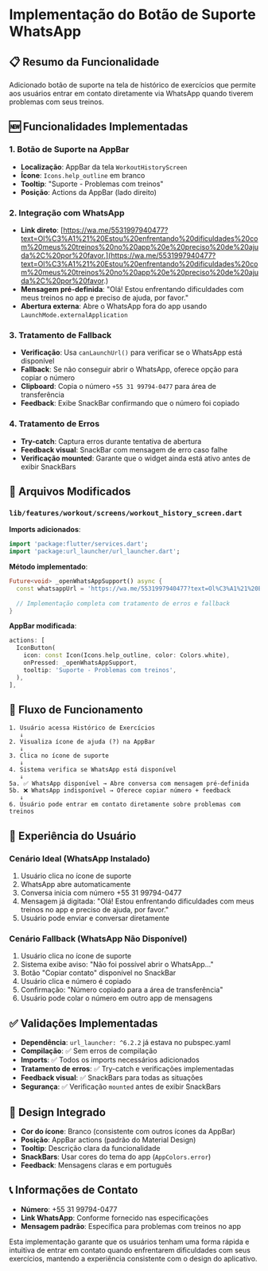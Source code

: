 # Implementação do Botão de Suporte WhatsApp

## 📋 Resumo da Funcionalidade

Adicionado botão de suporte na tela de histórico de exercícios que permite aos usuários entrar em contato diretamente via WhatsApp quando tiverem problemas com seus treinos.

## 🆕 Funcionalidades Implementadas

### 1. Botão de Suporte na AppBar
- **Localização**: AppBar da tela `WorkoutHistoryScreen`
- **Ícone**: `Icons.help_outline` em branco
- **Tooltip**: "Suporte - Problemas com treinos"
- **Posição**: Actions da AppBar (lado direito)

### 2. Integração com WhatsApp
- **Link direto**: [https://wa.me/5531997940477?text=Ol%C3%A1%21%20Estou%20enfrentando%20dificuldades%20com%20meus%20treinos%20no%20app%20e%20preciso%20de%20ajuda%2C%20por%20favor.](https://wa.me/5531997940477?text=Ol%C3%A1%21%20Estou%20enfrentando%20dificuldades%20com%20meus%20treinos%20no%20app%20e%20preciso%20de%20ajuda%2C%20por%20favor.)
- **Mensagem pré-definida**: "Olá! Estou enfrentando dificuldades com meus treinos no app e preciso de ajuda, por favor."
- **Abertura externa**: Abre o WhatsApp fora do app usando `LaunchMode.externalApplication`

### 3. Tratamento de Fallback
- **Verificação**: Usa `canLaunchUrl()` para verificar se o WhatsApp está disponível
- **Fallback**: Se não conseguir abrir o WhatsApp, oferece opção para copiar o número
- **Clipboard**: Copia o número `+55 31 99794-0477` para área de transferência
- **Feedback**: Exibe SnackBar confirmando que o número foi copiado

### 4. Tratamento de Erros
- **Try-catch**: Captura erros durante tentativa de abertura
- **Feedback visual**: SnackBar com mensagem de erro caso falhe
- **Verificação mounted**: Garante que o widget ainda está ativo antes de exibir SnackBars

## 🔧 Arquivos Modificados

### `lib/features/workout/screens/workout_history_screen.dart`

**Imports adicionados**:
```dart
import 'package:flutter/services.dart';
import 'package:url_launcher/url_launcher.dart';
```

**Método implementado**:
```dart
Future<void> _openWhatsAppSupport() async {
  const whatsappUrl = 'https://wa.me/5531997940477?text=Ol%C3%A1%21%20Estou%20enfrentando%20dificuldades%20com%20meus%20treinos%20no%20app%20e%20preciso%20de%20ajuda%2C%20por%20favor.';
  
  // Implementação completa com tratamento de erros e fallback
}
```

**AppBar modificada**:
```dart
actions: [
  IconButton(
    icon: const Icon(Icons.help_outline, color: Colors.white),
    onPressed: _openWhatsAppSupport,
    tooltip: 'Suporte - Problemas com treinos',
  ),
],
```

## 🎯 Fluxo de Funcionamento

```
1. Usuário acessa Histórico de Exercícios
   ↓
2. Visualiza ícone de ajuda (?) na AppBar
   ↓
3. Clica no ícone de suporte
   ↓
4. Sistema verifica se WhatsApp está disponível
   ↓
5a. ✅ WhatsApp disponível → Abre conversa com mensagem pré-definida
5b. ❌ WhatsApp indisponível → Oferece copiar número + feedback
   ↓
6. Usuário pode entrar em contato diretamente sobre problemas com treinos
```

## 📱 Experiência do Usuário

### Cenário Ideal (WhatsApp Instalado)
1. Usuário clica no ícone de suporte
2. WhatsApp abre automaticamente
3. Conversa inicia com número +55 31 99794-0477
4. Mensagem já digitada: "Olá! Estou enfrentando dificuldades com meus treinos no app e preciso de ajuda, por favor."
5. Usuário pode enviar e conversar diretamente

### Cenário Fallback (WhatsApp Não Disponível)
1. Usuário clica no ícone de suporte
2. Sistema exibe aviso: "Não foi possível abrir o WhatsApp..."
3. Botão "Copiar contato" disponível no SnackBar
4. Usuário clica e número é copiado
5. Confirmação: "Número copiado para a área de transferência"
6. Usuário pode colar o número em outro app de mensagens

## ✅ Validações Implementadas

- **Dependência**: `url_launcher: ^6.2.2` já estava no pubspec.yaml
- **Compilação**: ✅ Sem erros de compilação
- **Imports**: ✅ Todos os imports necessários adicionados
- **Tratamento de erros**: ✅ Try-catch e verificações implementadas
- **Feedback visual**: ✅ SnackBars para todas as situações
- **Segurança**: ✅ Verificação `mounted` antes de exibir SnackBars

## 🎨 Design Integrado

- **Cor do ícone**: Branco (consistente com outros ícones da AppBar)
- **Posição**: AppBar actions (padrão do Material Design)
- **Tooltip**: Descrição clara da funcionalidade
- **SnackBars**: Usar cores do tema do app (`AppColors.error`)
- **Feedback**: Mensagens claras e em português

## 📞 Informações de Contato

- **Número**: +55 31 99794-0477
- **Link WhatsApp**: Conforme fornecido nas especificações
- **Mensagem padrão**: Específica para problemas com treinos no app

Esta implementação garante que os usuários tenham uma forma rápida e intuitiva de entrar em contato quando enfrentarem dificuldades com seus exercícios, mantendo a experiência consistente com o design do aplicativo. 